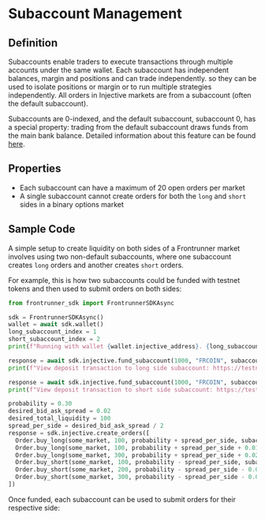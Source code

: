 # Subaccount Management

## Definition
Subaccounts enable traders to execute transactions through multiple accounts under the same wallet. 
Each subaccount has independent balances, margin and positions and can trade independently.
so they can be used to isolate positions or margin or to run multiple strategies independently.
All orders in Injective markets are from a subaccount (often the default subaccount).

Subaccounts are 0-indexed, and the default subaccount, subaccount 0, has a special 
property: trading from the default subaccount draws funds from the main bank balance. 
Detailed information about this feature can be found [here](https://injective.notion.site/The-new-trading-logic-to-be-introduced-in-v1-10-8b422f7bec6c4cac96459d558e917b6d).

## Properties
* Each subaccount can have a maximum of 20 open orders per market
* A single subaccount cannot create orders for both the `long` and `short` sides in a binary options market

## Sample Code
A simple setup to create liquidity on both sides of a Frontrunner market involves using two non-default 
subaccounts, where one subaccount creates `long` orders and another creates `short` orders.

For example, this is how two subaccounts could be funded with testnet tokens and then used to submit orders
on both sides:

```python
from frontrunner_sdk import FrontrunnerSDKAsync

sdk = FrontrunnerSDKAsync()
wallet = await sdk.wallet()
long_subaccount_index = 1
short_subaccount_index = 2
print(f"Running with wallet {wallet.injective_address}. {long_subaccount_index=}, {short_subaccount_index=}")

response = await sdk.injective.fund_subaccount(1000, "FRCOIN", subaccount_index=long_subaccount_index)
print(f"View deposit transaction to long side subaccount: https://testnet.explorer.injective.network/transaction/{response.transaction}")

response = await sdk.injective.fund_subaccount(1000, "FRCOIN", subaccount_index=short_subaccount_index)
print(f"View deposit transaction to short side subaccount: https://testnet.explorer.injective.network/transaction/{response.transaction}")

probability = 0.30
desired_bid_ask_spread = 0.02
desired_total_liquidity = 100
spread_per_side = desired_bid_ask_spread / 2
response = sdk.injective.create_orders([
  Order.buy_long(some_market, 100, probability + spread_per_side, subaccount_id=long_subaccount_id),
  Order.buy_long(some_market, 100, probability + spread_per_side + 0.01, subaccount_id=long_subaccount_id),
  Order.buy_long(some_market, 300, probability + spread_per_side + 0.02, subaccount_id=long_subaccount_id),
  Order.buy_short(some_market, 100, probability - spread_per_side, subaccount_id=short_subaccount_id),
  Order.buy_short(some_market, 200, probability - spread_per_side - 0.01, subaccount_id=short_subaccount_id),
  Order.buy_short(some_market, 300, probability - spread_per_side - 0.02, subaccount_id=short_subaccount_id),
])
```

Once funded, each subaccount can be used to submit orders for their respective side:
```python

```
